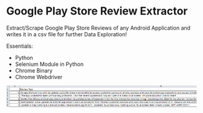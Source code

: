 # Google Play Store Review Extractor
Extract/Scrape Google Play Store Reviews of any Android Application and writes it in a csv file for further Data Exploration!

Essentials:

* Python
* Selenium Module in Python
* Chrome Binary
* Chrome Webdriver

![Alt text](/reviews_list.PNG)
